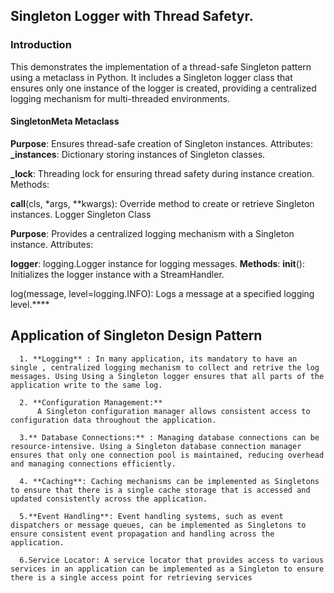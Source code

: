 ## Singleton Logger with Thread Safetyr.

### Introduction
This demonstrates the implementation of a thread-safe Singleton pattern using a metaclass in Python. 
It includes a Singleton logger class that ensures only one instance of the logger is created, 
providing a centralized logging mechanism for multi-threaded environments.

#### SingletonMeta Metaclass

**Purpose**: Ensures thread-safe creation of Singleton instances.
Attributes:
**_instances**: Dictionary storing instances of Singleton classes.

**_lock**: Threading lock for ensuring thread safety during instance creation.
Methods:

__call__(cls, *args, **kwargs): Override method to create or retrieve Singleton instances.
Logger Singleton Class

**Purpose**: Provides a centralized logging mechanism with a Singleton instance.
Attributes:

**logger**: logging.Logger instance for logging messages.
**Methods**:
__init__(): Initializes the logger instance with a StreamHandler.

log(message, level=logging.INFO): Logs a message at a specified logging level.****

## Application of Singleton Design Pattern
      1. **Logging** : In many application, its mandatory to have an single , centralized logging mechanism to collect and retrive the log messages. Using Using a Singleton logger ensures that all parts of the application write to the same log.

      2. **Configuration Management:**
          A Singleton configuration manager allows consistent access to configuration data throughout the application.
          
      3.** Database Connections:** : Managing database connections can be resource-intensive. Using a Singleton database connection manager ensures that only one connection pool is maintained, reducing overhead and managing connections efficiently.

      4. **Caching**: Caching mechanisms can be implemented as Singletons to ensure that there is a single cache storage that is accessed and updated consistently across the application. 
        
      5.**Event Handling**: Event handling systems, such as event dispatchers or message queues, can be implemented as Singletons to ensure consistent event propagation and handling across the application.
      
      6.Service Locator: A service locator that provides access to various services in an application can be implemented as a Singleton to ensure there is a single access point for retrieving services
